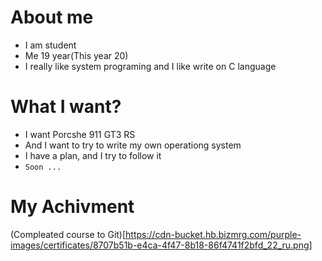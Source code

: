 # About me
- I am student
- Me 19 year(This year 20)
- I really like system programing and I like write on C language


# What I want?
- I want Porcshe 911 GT3 RS
- And I want to try to write my own operationg system
- I have a plan, and I try to follow it
- `Soon ...`
# My Achivment
(Compleated course to Git)[https://cdn-bucket.hb.bizmrg.com/purple-images/certificates/8707b51b-e4ca-4f47-8b18-86f4741f2bfd_22_ru.png]
